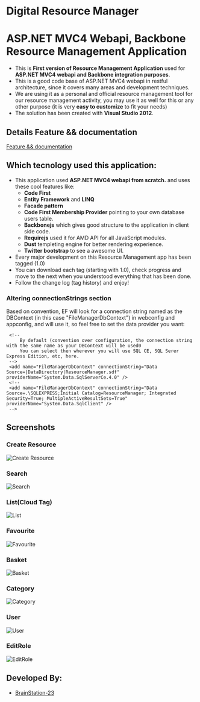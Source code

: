 Digital Resource Manager
========================
# ASP.NET MVC4 Webapi, Backbone Resource Management Application
 * This is  **First version of Resource Management Application** used for **ASP.NET MVC4 webapi and Backbone integration purposes**. 
 * This is a good code base of ASP.NET MVC4 webapi in restful architecture, since it covers many areas and development techniques.
 * We are using it as a personal and official resource management tool for our resource management activity, you may use it as well for this or any other purpose (it is very **easy to customize** to fit your needs) 
 * The solution has been created with **Visual Studio 2012**.
 
## Details Feature && documentation

[Feature && documentation](http://brainstation-23.github.com/Digital_Resource_manager/)

## Which tecnology used this application:

 * This application used **ASP.NET MVC4 webapi from scratch.** and uses these cool features  like:
   * **Code First**
   * **Entity Framework** and **LINQ**
   * **Facade pattern**
   * **Code First Membership Provider** pointing to your own database users table.
   * **Backbonejs** which gives good structure to the application in client side code.
   * **Requirejs** used it for AMD API for all JavaScript modules.
   * **Dust** templeting engine for better rendering experience.
   * **Twitter bootstrap** to see a awesome UI.
 * Every major development on this Resource Management app has been tagged (1.0)
 * You can download each tag (starting with 1.0), check progress and move to the next when you understood everything that has been done.
 * Follow the change log (tag history) and enjoy!
 
### Altering connectionStrings section 

Based on convention, EF will look for a connection string named as the DBContext (in this case "FileManagerDbContext") in webconfig and appconfig, and will use it, so feel free to set the data provider you want:

     <!-- 
         By default (convention over configuration, the connection string with the same name as your DBContext will be used0 
         You can select then wherever you will use SQL CE, SQL Serer Express Edition, etc, here. 
     -->
     <add name="FileManagerDbContext" connectionString="Data Source=|DataDirectory|ResourceManager.sdf" providerName="System.Data.SqlServerCe.4.0" />
     <!--
     <add name="FileManagerDbContext" connectionString="Data Source=.\SQLEXPRESS;Initial Catalog=ResourceManager; Integrated Security=True; MultipleActiveResultSets=True" providerName="System.Data.SqlClient" />
     -->
	 

## Screenshots

### Create Resource

![Create Resource](https://github.com/BrainStation-23/Digital_Resource_manager/raw/master/ResourceScreenshot/addResource.png)

### Search

![Search](https://github.com/BrainStation-23/Digital_Resource_manager/raw/master/ResourceScreenshot/Search.png)

### List(Cloud Tag)

![List](https://github.com/BrainStation-23/Digital_Resource_manager/raw/master/ResourceScreenshot/list.png)	


### Favourite

![Favourite](https://github.com/BrainStation-23/Digital_Resource_manager/raw/master/ResourceScreenshot/Favourite.png)

### Basket

![Basket](https://github.com/BrainStation-23/Digital_Resource_manager/raw/master/ResourceScreenshot/Basket.png)

### Category

![Category](https://github.com/BrainStation-23/Digital_Resource_manager/raw/master/ResourceScreenshot/Category.png)

### User

![User](https://github.com/BrainStation-23/Digital_Resource_manager/raw/master/ResourceScreenshot/User.png)

### EditRole

![EditRole](https://github.com/BrainStation-23/Digital_Resource_manager/raw/master/ResourceScreenshot/EditRole.png)


## Developed By:

* [BrainStation-23](http://www.brainstation-23.com)